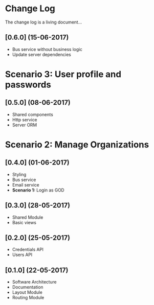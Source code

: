# Change Log

The change log is a living document...

## [0.6.0] (15-06-2017)
- Bus service without business logic
- Update server dependencies
# **Scenario 3:** User profile and passwords

## [0.5.0] (08-06-2017)
- Shared components 
- Http service
- Server ORM
# **Scenario 2:** Manage Organizations 

## [0.4.0] (01-06-2017)
- Styling
- Bus service
- Email service
- **Scenario 1:** Login as GOD

## [0.3.0] (28-05-2017)
- Shared Module
- Basic views 

## [0.2.0] (25-05-2017)
- Credentials API
- Users API

## [0.1.0] (22-05-2017)
- Software Architecture
- Documentation
- Layout Module
- Routing Module
